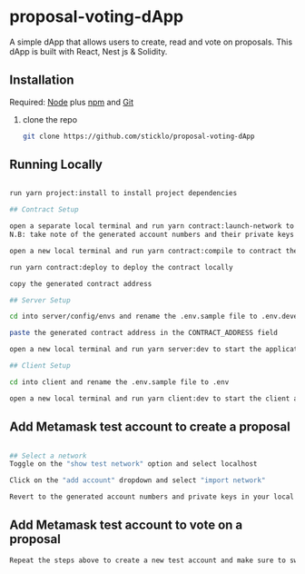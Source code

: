 # proposal-voting-dApp
A simple dApp that allows users to create, read and vote on proposals.
This dApp is built with React, Nest js & Solidity.

## Installation

Required: [Node](https://nodejs.org/) plus [npm](https://docs.npmjs.com/) and [Git](https://git-scm.com/downloads)


1. clone the repo

   ```bash
   git clone https://github.com/sticklo/proposal-voting-dApp
   ```


## Running Locally

```bash

run yarn project:install to install project dependencies 

## Contract Setup

open a separate local terminal and run yarn contract:launch-network to run a local network 
N.B: take note of the generated account numbers and their private keys in this terminal

open a new local terminal and run yarn contract:compile to contract the contract locally

run yarn contract:deploy to deploy the contract locally

copy the generated contract address 

## Server Setup

cd into server/config/envs and rename the .env.sample file to .env.development 

paste the generated contract address in the CONTRACT_ADDRESS field

open a new local terminal and run yarn server:dev to start the application server

## Client Setup

cd into client and rename the .env.sample file to .env

open a new local terminal and run yarn client:dev to start the client application

```

## Add Metamask test account to create a proposal

```bash

## Select a network
Toggle on the "show test network" option and select localhost

Click on the "add account" dropdown and select "import network"

Revert to the generated account numbers and private keys in your local terminal from when you ran yarn contract:launch-network, copy and paste any private key of your choice in the field that says "Enter your private key string here:". After pasting, click on "Import"

```
## Add Metamask test account to vote on a proposal

```bash
Repeat the steps above to create a new test account and make sure to switch to the new account to vote on an already created proposal

```

